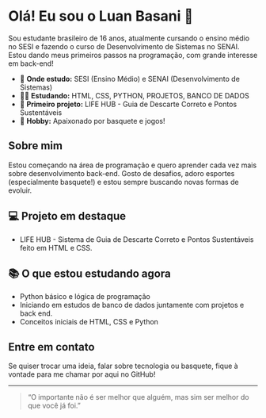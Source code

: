 # Olá! Eu sou o Luan Basani 👋

Sou estudante brasileiro de 16 anos, atualmente cursando o ensino médio no SESI e fazendo o curso de Desenvolvimento de Sistemas no SENAI. Estou dando meus primeiros passos na programação, com grande interesse em back-end!

- 📍 **Onde estudo:** SESI (Ensino Médio) e SENAI (Desenvolvimento de Sistemas)
- 🧑‍💻 **Estudando:** HTML, CSS, PYTHON, PROJETOS, BANCO DE DADOS
- 🚀 **Primeiro projeto:** LIFE HUB - Guia de Descarte Correto e Pontos Sustentáveis
- 🏀 **Hobby:** Apaixonado por basquete e jogos!

## Sobre mim

Estou começando na área de programação e quero aprender cada vez mais sobre desenvolvimento back-end. Gosto de desafios, adoro esportes (especialmente basquete!) e estou sempre buscando novas formas de evoluir.

## 💻 Projeto em destaque

- LIFE HUB - Sistema de Guia de Descarte Correto e Pontos Sustentáveis feito em HTML e CSS.

## 📚 O que estou estudando agora

- Python básico e lógica de programação
- Iniciando em estudos de banco de dados juntamente com projetos e back end.
- Conceitos iniciais de HTML, CSS e Python

## Entre em contato

Se quiser trocar uma ideia, falar sobre tecnologia ou basquete, fique à vontade para me chamar por aqui no GitHub!

---

> “O importante não é ser melhor que alguém, mas sim ser melhor do que você já foi.”  
